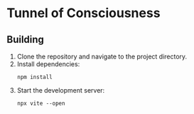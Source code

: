 # Tunnel of Consciousness

## Building
1. Clone the repository and navigate to the project directory.
2. Install dependencies:
   ```
   npm install
   ```
3. Start the development server:
   ```
   npx vite --open
   ```